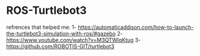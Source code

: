 # ROS-Turtlebot3

refrences that helped me:
1- https://automaticaddison.com/how-to-launch-the-turtlebot3-simulation-with-ros/#gazebo
 2-https://www.youtube.com/watch?v=M3QTWIqKtug
  3-https://github.com/ROBOTIS-GIT/turtlebot3
